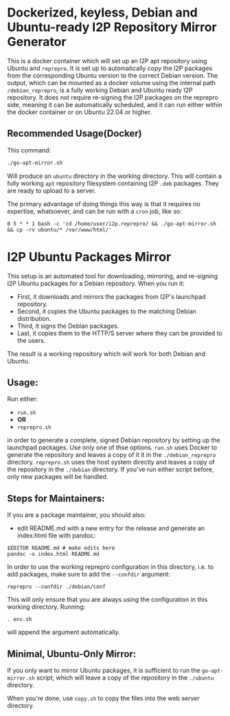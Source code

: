 Dockerized, keyless, Debian and Ubuntu-ready I2P Repository Mirror Generator
============================================================================

This is a docker container which will set up an I2P apt repository using Ubuntu and `reprepro`.
It is set up to automatically copy the I2P packages from the corresponding Ubuntu version to the correct Debian version.
The output, which can be mounted as a docker volume using the internal path `/debian_reprepro`, is a fully working Debian and Ubuntu ready I2P repository. It does not require re-signing the I2P packages on the reprepro side, meaning it can be automatically scheduled, and it can run either within the docker container or on Ubuntu 22.04 or higher.

Recommended Usage(Docker)
-------------------------

This command:

```sh
./go-apt-mirror.sh
```

Will produce an `ubuntu` directory in the working directory.
This will contain a fully working `apt` repository filesystem containing I2P `.deb` packages.
They are ready to upload to a server.

The primary advantage of doing things this way is that it requires no expertise, whatsoever, and can be run with a `cron` job, like so:

```
0 5 * * 1 bash -c 'cd /home/user/i2p.reprepro/ && ./go-apt-mirror.sh && cp -rv ubuntu/* /var/www/html/'
```

I2P Ubuntu Packages Mirror
==========================

This setup is an automated tool for downloading, mirroring, and re-signing I2P Ubuntu packages for a Debian repository.
When you run it:

 - First, it downloads and mirrors the packages from I2P's launchpad repository.
 - Second, it copies the Ubuntu packages to the matching Debian distribution.
 - Third, it signs the Debian packages.
 - Last, it copies them to the HTTP/S server where they can be provided to the users.

The result is a working repository which will work for both Debian and Ubuntu.

Usage:
------

Run either:

 - `run.sh`
 - **OR**
 - `reprepro.sh`

in order to generate a complete, signed Debian repository by setting up the launchpad packages.
Use only one of thse options. `run.sh` uses Docker to generate the repository and leaves a copy of it
it in the `./debian_reprepro` directory. `reprepro.sh` uses the host system directly and leaves a copy of
the repository in the `./debian` directory. If you've run either script before, only new packages will be
handled.

Steps for Maintainers:
----------------------

If you are a package maintainer, you should also:

 - edit README.md with a new entry for the release and generate an index.html file with pandoc:

```
$EDITOR README.md # make edits here
pandoc -o index.html README.md
```

In order to use the working reprepro configuration in this directory, i.e. to add packages, make sure to
add the `--confdir` argument:

```
reprepro --confdir ./debian/conf
```

This will only ensure that you are always using the configuration in this working directory. Running:

```
. env.sh
```

will append the argument automatically.

Minimal, Ubuntu-Only Mirror:
----------------------------

If you only want to mirror Ubuntu packages, it is sufficient to run the `go-apt-mirror.sh` script, which
will leave a copy of the repository in the `./ubuntu` directory.

When you're done, use `copy.sh` to copy the files into the web server directory.